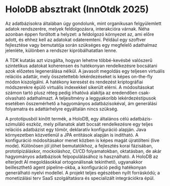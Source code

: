 # HoloDB absztrakt (InnOtdk 2025)

Az adatbázisokra általában úgy gondolunk, mint organikusan felgyülemlett adatok rendszerére, melyek feldolgozásra, interakcióra várnak.
Néha azonban éppen fordított a helyzet: a feldolgozó környezet az, ami előre adott, és ehhez kell az adatokat odateremteni.
Például egy szoftver fejlesztése vagy bemutatója során szükséges egy megfelelő adathalmaz jelenléte, különben a rendszer kipróbálhatatlan lenne.

A TDK kutatás azt vizsgálta, hogyan lehetne többé-kevésbé valószerű szintetikus adatokat koherensen és hatékonyan rendelkezésre bocsátani azok előzetes legenerálása nélkül.
A javasolt megoldás egy teljesen virtuális relációs adattár, mely összetettebb lekérdezéseket is képes on-the-fly módon kiszolgálni.
A hatékony keresést és rendezést kriptográfiai módszerekre épülő virtuális indexekkel sikerült elérni.
A módosításokat számon tartó plusz réteg pedig írhatóvá alakítja az eredendően csak-olvasható adathalmazt.
A teljesítmény a leggyakoribb lekérdezéstípusok esetében összemérhető a hagyományos adatbázisokéval, ám generálási folyamatra és adattárhelyre egyáltalán nincs szükség.

A prototípusból kinőtt termék, a HoloDB, egy általános célú adatbázis-szimuláló eszköz,
mely pillanatok alatt bocsát rendelkezésre egy teljes relációs adatbázist egy tömör, deklaratív konfiguráció alapján.
Java környezetben közvetlenül a JPA entitások alapján is indítható.
A konfiguráció módosításakor menet közben is képes magát újratölteni (live mode).
Különösen jól jöhet bemutatókhoz, a fejlesztés korai fázisában, prototipizáláskor, mockoláshoz, CI/CD folyamatokban, oktatásban, de akár hagyományos adatbázisok felpopulálásához is használható.
A HoloDB az elterjedt AI megoldásokkal ortogonálisnak tekinthető, ugyanakkor beilleszthető agent pipeline-okba, a konfiguráció pedig hatékonyan generálható nyelvi modellel.
A projekt teljes egészében nyílt forráskódú; a monetizálási terv SaaS szolgáltatásra és specializált integrációkra épül.
